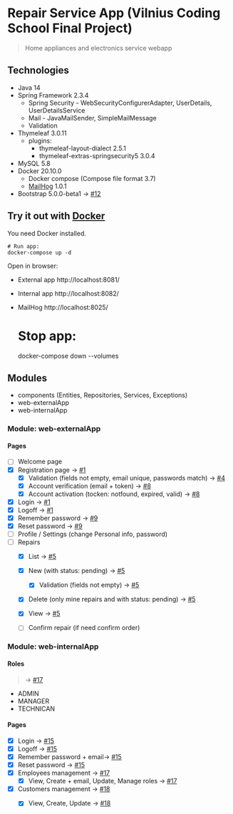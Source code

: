# Repair Service App (Vilnius Coding School Final Project)
  > Home appliances and electronics service webapp

## Technologies
* Java 14
* Spring Framework 2.3.4
  * Spring Security - WebSecurityConfigurerAdapter, UserDetails, UserDetailsService
  * Mail - JavaMailSender, SimpleMailMessage
  * Validation
* Thymeleaf 3.0.11
    * plugins: 
      * thymeleaf-layout-dialect 2.5.1
      * thymeleaf-extras-springsecurity5 3.0.4
* MySQL 5.8
* Docker 20.10.0
  * Docker compose (Compose file format 3.7)
  * [MailHog](https://github.com/mailhog/MailHog) 1.0.1
* Bootstrap 5.0.0-beta1 -> [#12][i12]

## Try it out with [Docker](https://www.docker.com/)
You need Docker installed.

    # Run app:
    docker-compose up -d

Open in browser:
- External app http://localhost:8081/
- Internal app http://localhost:8082/
- MailHog http://localhost:8025/


    # Stop app:
    docker-compose down --volumes

[comment]: <> (## Processes)

[comment]: <> (WIP [#2][i2])

## Modules
* components (Entities, Repositories, Services, Exceptions)
* web-externalApp
* web-internalApp


### Module: web-externalApp
#### Pages
* [ ] Welcome page
* [x] Registration page -> [#1][i1]
  * [x] Validation (fields not empty, email unique, passwords match) -> [#4][i4]
  * [x] Account verification (email + token) -> [#8][i8]
  * [x] Account activation (tocken: notfound, expired, valid) -> [#8][i8]
* [x] Login -> [#1][i1]
* [x] Logoff -> [#1][i1]
* [x] Remember password -> [#9][i9]
* [x] Reset password -> [#9][i9]
* [ ] Profile / Settings (change Personal info, password)
* [ ] Repairs
  * [x] List -> [#5][i5]
  * [x] New (with status: pending) -> [#5][i5]
    * [x] Validation (fields not empty) -> [#5][i5]
  * [x] Delete (only mine repairs and with status: pending) -> [#5][i5]
  * [x] View -> [#5][i5]
  * [ ] Confirm repair (if need confirm order)


### Module: web-internalApp
#### Roles
  > -> [#17][i17]
* ADMIN
* MANAGER
* TECHNICAN

#### Pages
* [x] Login -> [#15][i15]
* [x] Logoff -> [#15][i15]
* [x] Remember password + email-> [#15][i15]
* [x] Reset password -> [#15][i15]
* [x] Employees management -> [#17][i17]
  * [x] View, Create + email, Update, Manage roles -> [#17][i17]
* [x] Customers management -> [#18][i18]
  * [x] View, Create, Update -> [#18][i18]


[i1]: https://github.com/ivanevla/VCS_final-project/pull/1
[i2]: https://github.com/ivanevla/VCS_final-project/issues/2
[i4]: https://github.com/ivanevla/VCS_final-project/pull/4
[i5]: https://github.com/ivanevla/VCS_final-project/pull/5
[i8]: https://github.com/ivanevla/VCS_final-project/pull/8
[i9]: https://github.com/ivanevla/VCS_final-project/pull/9
[i12]: https://github.com/ivanevla/VCS_final-project/pull/12
[i15]: https://github.com/ivanevla/VCS_final-project/pull/15
[i17]: https://github.com/ivanevla/VCS_final-project/pull/17
[i18]: https://github.com/ivanevla/VCS_final-project/pull/18
